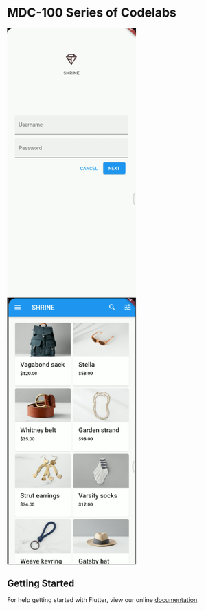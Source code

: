 # MDC-100 Series of Codelabs

<img src="./demo1.png" width=300> <img src="./demo2.png" width=300>


## Getting Started

For help getting started with Flutter, view our online
[documentation](https://flutter.io/).

